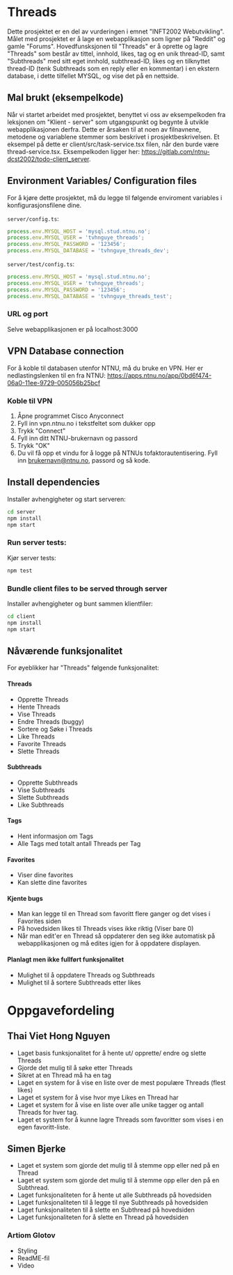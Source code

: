 # Threads

Dette prosjektet er en del av vurderingen i emnet "INFT2002 Webutvikling". Målet med prosjektet er å
lage en webapplikasjon som ligner på "Reddit" og gamle "Forums". Hovedfunsksjonen til "Threads" er å
oprette og lagre "Threads" som består av tittel, innhold, likes, tag og en unik thread-ID, samt
"Subthreads" med sitt eget innhold, subthread-ID, likes og en tilknyttet thread-ID (tenk Subthreads
som en reply eller en kommentar) i en ekstern database, i dette tilfellet MYSQL, og vise det på en
nettside.

## Mal brukt (eksempelkode)

Når vi startet arbeidet med prosjektet, benyttet vi oss av eksempelkoden fra leksjonen om "Klient -
server" som utgangspunkt og begynte å utvikle webapplikasjonen derfra. Dette er årsaken til at noen
av filnavnene, metodene og variablene stemmer som beskrivet i prosjektbeskrivelsen. Et eksempel på
dette er client/src/task-service.tsx filen, når den burde være thread-service.tsx. Eksempelkoden
ligger her: https://gitlab.com/ntnu-dcst2002/todo-client_server.

## Environment Variables/ Configuration files

For å kjøre dette prosjektet, må du legge til følgende enviroment variables i konfigurasjonsfilene
dine.

`server/config.ts`:

```ts
process.env.MYSQL_HOST = 'mysql.stud.ntnu.no';
process.env.MYSQL_USER = 'tvhnguye_threads';
process.env.MYSQL_PASSWORD = '123456';
process.env.MYSQL_DATABASE = 'tvhnguye_threads_dev';
```

`server/test/config.ts`:

```ts
process.env.MYSQL_HOST = 'mysql.stud.ntnu.no';
process.env.MYSQL_USER = 'tvhnguye_threads';
process.env.MYSQL_PASSWORD = '123456';
process.env.MYSQL_DATABASE = 'tvhnguye_threads_test';
```

### URL og port

Selve webapplikasjonen er på localhost:3000

## VPN Database connection

For å koble til databasen utenfor NTNU, må du bruke en VPN. Her er nedlastingslenken til en fra
NTNU: https://apps.ntnu.no/app/0bd6f474-06a0-11ee-9729-005056b25bcf

### Koble til VPN

1. Åpne programmet Cisco Anyconnect
2. Fyll inn vpn.ntnu.no i tekstfeltet som dukker opp
3. Trykk "Connect"
4. Fyll inn ditt NTNU-brukernavn og passord
5. Trykk "OK"
6. Du vil få opp et vindu for å logge på NTNUs tofaktorautentisering. Fyll inn brukernavn@ntnu.no,
   passord og så kode.

## Install dependencies

Installer avhengigheter og start serveren:

```sh
cd server
npm install
npm start
```

### Run server tests:

Kjør server tests:

```sh
npm test
```

### Bundle client files to be served through server

Installer avhengigheter og bunt sammen klientfiler:

```sh
cd client
npm install
npm start
```

## Nåværende funksjonalitet

For øyeblikker har "Threads" følgende funksjonalitet:

#### Threads

- Opprette Threads
- Hente Threads
- Vise Threads
- Endre Threads (buggy)
- Sortere og Søke i Threads
- Like Threads
- Favorite Threads
- Slette Threads

#### Subthreads

- Opprette Subthreads
- Vise Subthreads
- Slette Subthreads
- Like Subthreads

#### Tags

- Hent informasjon om Tags
- Alle Tags med totalt antall Threads per Tag

#### Favorites

- Viser dine favorites
- Kan slette dine favorites

#### Kjente bugs

- Man kan legge til en Thread som favoritt flere ganger og det vises i Favorites siden
- På hovedsiden likes til Threads vises ikke riktig (Viser bare 0)
- Når man edit'er en Thread så oppdaterer den seg ikke automatisk på webapplikasjonen og må edites
  igjen for å oppdatere displayen.

#### Planlagt men ikke fullført funksjonalitet

- Mulighet til å oppdatere Threads og Subthreads
- Mulighet til å sortere Subthreads etter likes

# Oppgavefordeling

## Thai Viet Hong Nguyen

- Laget basis funksjonalitet for å hente ut/ opprette/ endre og slette Threads
- Gjorde det mulig til å søke etter Threads
- Sikret at en Thread må ha en tag
- Laget en system for å vise en liste over de mest populære Threads (flest likes)
- Laget et system for å vise hvor mye Likes en Thread har
- Laget et system for å vise en liste over alle unike tagger og antall Threads for hver tag.
- Laget et system for å kunne lagre Threads som favoritter som vises i en egen favoritt-liste.

## Simen Bjerke

- Laget et system som gjorde det mulig til å stemme opp eller ned på en Thread
- Laget et system som gjorde det mulig til å stemme opp eller den på en Subthread.
- Laget funksjonaliteten for å hente ut alle Subthreads på hovedsiden
- Laget funksjonaliteten til å legge til nye Subthreads på hovedsiden
- Laget funksjonaliteten til å slette en Subthread på hovedsiden
- Laget funksjonaliteten for å slette en Thread på hovedsiden

### Artiom Glotov

- Styling
- ReadME-fil
- Video
